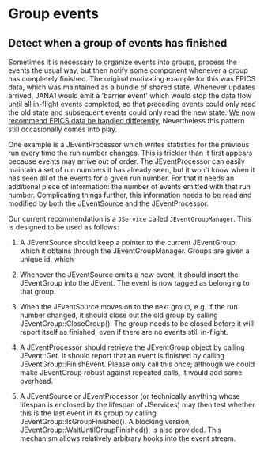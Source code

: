 
# Group events <!-- {docsify-ignore-all} -->

## Detect when a group of events has finished

Sometimes it is necessary to organize events into groups, process the events the usual way, but then notify 
some component whenever a group has completely finished. The original motivating example for this was EPICS data, 
which was maintained as a bundle of shared state. Whenever updates arrived, JANA1 would emit a 'barrier event' 
which would stop the data flow until all in-flight events completed, so that preceding events could only read the old 
state and subsequent events could only read the new state. [We now recommend EPICS data be handled differently.](howto_epicsdata) 
Nevertheless this pattern still occasionally comes into play. 

One example is a JEventProcessor which writes statistics for the previous run every time the run number changes. 
This is trickier than it first appears because events may arrive out of order. The JEventProcessor can easily maintain 
a set of run numbers it has already seen, but it won't know when it has seen all of the events for a given run number. 
For that it needs an additional piece of information: the number of events emitted with that run number.
Complicating things further, this information needs to be read and modified by both the JEventSource and the JEventProcessor.

Our current recommendation is a `JService` called `JEventGroupManager`. This is designed to be used as follows:

1. A JEventSource should keep a pointer to the current JEventGroup, which it obtains through the JEventGroupManager.
Groups are given a unique id, which 

2. Whenever the JEventSource emits a new event, it should insert the JEventGroup into the JEvent. The event is
now tagged as belonging to that group.

3. When the JEventSource moves on to the next group, e.g. if the run number changed, it should close out the old group
by calling JEventGroup::CloseGroup(). The group needs to be closed before it will report itself as finished, even 
if there are no events still in-flight.

4. A JEventProcessor should retrieve the JEventGroup object by calling JEvent::Get. It should report that an event is
finished by calling JEventGroup::FinishEvent. Please only call this once; although we could make JEventGroup robust 
against repeated calls, it would add some overhead.

5. A JEventSource or JEventProcessor (or technically anything whose lifespan is enclosed by the lifespan of JServices) 
may then test whether this is the last event in its group by calling JEventGroup::IsGroupFinished(). A blocking version, 
JEventGroup::WaitUntilGroupFinished(), is also provided. This mechanism allows relatively arbitrary hooks into the 
event stream.



